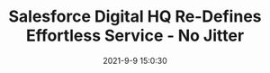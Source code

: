 ---
"title": "Salesforce Digital HQ Re-Defines Effortless Service - No Jitter"
"date": "2021-9-9 15:0:30"
"feed_name": "GOOGLENEWSMINING"
"feed_website": "https://news.google.com/search?q=mining%2Bincident&hl=en-US&gl=US&ceid=US:en"
"feed_rss": "https://news.google.com/rss/search?q=mining%2Bincident&hl=en-US&gl=US&ceid=US:en"
"link": "https://www.nojitter.com/ai-automation/salesforce-digital-hq-re-defines-effortless-service"
"file": "_posts/2021-1-1-759b3e930973b80e50093200f447e888b39014d1.md"
"accident": "0"
"drilling": "0"
"dead": "0"
"injured": "0"
---